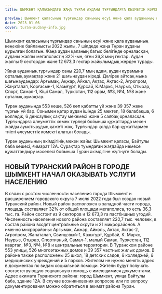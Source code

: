```yaml
---
title: ШЫМКЕНТ ҚАЛАСЫНДАҒЫ ЖАҢА ТҰРАН АУДАНЫ ТҰРҒЫНДАРҒА ҚЫЗМЕТІН КӨРСЕТУДЕ

preview: Шымкент қаласының тұрғындар санының өсуі және қала ауданының кеңеюіне байланысты 2022 жылы, 7 шілдеде жаңа Тұран ауданы құрылған болатын.
date: 2023-01-06
cover: turan-audany-info.jpg 
---
```

Шымкент қаласының тұрғындар санының өсуі және қала ауданының кеңеюіне байланысты 2022 жылы, 7 шілдеде жаңа Тұран ауданы құрылған болатын. Жаңа аудан қаланың батыс бөлігінде орналасқан, ауданы жалпы мегаполистің 32%-ын, яғни 36,3 мың гектар. Аудан жалпы 9 сектордан және 12 673,3 гектар жайылымдық жерден тұрады.

Жаңа ауданның тұрғындар саны 220,7 мың адам, аудан құрамына орталық аумақтар және 21 шағынаудан кіреді. Дәлірек айтсақ мына шағынаудандар: Арғымақ, Ақжар, Айкөл, Ақтас, Ақтас-2, Агропром, Жаңаталап, Қорғасын-1, Қазығұрт, Құрсай, К.Маркс, Наурыз, Отырар, Спорт, Самал-1, Кіші Самал, Түркістан, 112 орам, №3, №4, №8 және орталық аумақтар. 

Тұран ауданында 553 көше, 526 көп қабатты үй және 39 357 жеке тұрғын үй бар. Сонымен қатар аудан ішінде 25 мектеп, 18 балабақша, 6 колледж, 6 денсаулық сақтау мекемесі және 5 саябақ орналасқан. Тұрғындарға әлеуметтік көмек түрлері бойынша құжаттарда мекен жайды ауыстырудың қажеті жоқ. Тұрғындар қолда бар құжаттармен тиісті әлеуметтік көмекті алатын болады.

Тұран ауданының әкімдігінің мекен жайы: Шымкент қаласы, Байтулы баба көшесі, ғимарат 12А.
Сұрақтар туындаған жағдайда немесе құжаттандыру мәселесі бойынша Тұран әкімдігіне жүгінуге болады.

## НОВЫЙ ТУРАНСКИЙ РАЙОН В ГОРОДЕ ШЫМКЕНТ НАЧАЛ ОКАЗЫВАТЬ УСЛУГИ НАСЕЛЕНИЮ

В связи с ростом численности населения города Шымкент и расширением городского округа 7 июля 2022 года был создан новый Туранский район. Новый район расположен в западной части города, площадь составляет 32% от общей площади мегаполиса, то есть 36,3 тыс. га. Район состоит из 9 секторов и 12 673,3 га пастбищных угодий.
Численность населения нового района составляет 220,7 тыс. человек, в состав района входят центральные округи и 21 микрорайонов. А именно микрорайоны: Аргымак, Акжар, Айколь, Актас, Актас-2, Агропром, Жанаталап, Свинцовый-1, Казыгурт, Құрбай, К. Маркс, Наурыз, Отырар, Спортивный, Самал-1, малый Самал, Туркестан, 112 квартал, №3, №4, №8 и центральные территории.
В Туранском районе 553 улицы, 526 многоэтажных домов и 39 357 частных жилых домов. В районе также расположены 25 школ, 18 детских садов, 6 колледжей, 6 медицинских учреждений и 5 парков. Жителям не нужно менять адрес в документах по видам социальной помощи. Жители будут получать соответствующую социальную помощь с имеющимися документами.
Адрес акимата Туранского района: город Шымкент, улица Байтулы баба, здание 12А.
В случае возникновения вопросов или по вопросу документирования можно обратиться в акимат  района Туран.